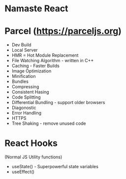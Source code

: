 # Namaste React

# Parcel (https://parceljs.org)

- Dev Build
- Local Server
- HMR = Hot Module Replacement
- File Watching Algorithm - written in C++
- Caching - Faster Builds
- Image Optimization
- Minification
- Bundles
- Compressing
- Consistent Hasing
- Code Splitting
- Differential Bundling - support older browsers
- Diagonostic
- Error Handling
- HTTPS
- Tree Shaking - remove unused code

# React Hooks
 (Normal JS Utility functions)
 - useState() - Superpowerful state variables
 - useEffect()